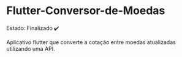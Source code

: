 # Flutter-Conversor-de-Moedas

Estado: Finalizado ✔️

Aplicativo flutter que converte a cotação entre moedas atualizadas utilizando uma API.
